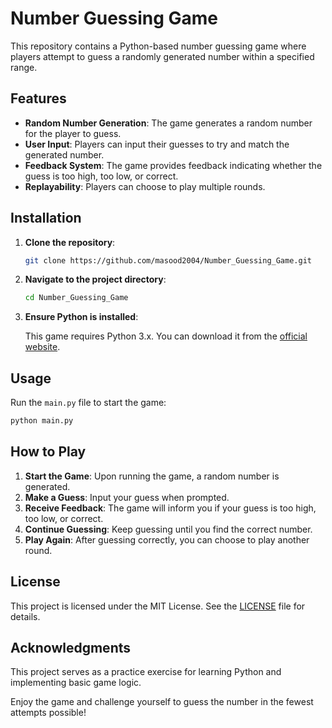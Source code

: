 # Number Guessing Game

This repository contains a Python-based number guessing game where players attempt to guess a randomly generated number within a specified range.

## Features

- **Random Number Generation**: The game generates a random number for the player to guess.
- **User Input**: Players can input their guesses to try and match the generated number.
- **Feedback System**: The game provides feedback indicating whether the guess is too high, too low, or correct.
- **Replayability**: Players can choose to play multiple rounds.

## Installation

1. **Clone the repository**:

   ```bash
   git clone https://github.com/masood2004/Number_Guessing_Game.git
   ```

2. **Navigate to the project directory**:

   ```bash
   cd Number_Guessing_Game
   ```

3. **Ensure Python is installed**:

   This game requires Python 3.x. You can download it from the [official website](https://www.python.org/downloads/).

## Usage

Run the `main.py` file to start the game:

```bash
python main.py
```

## How to Play

1. **Start the Game**: Upon running the game, a random number is generated.
2. **Make a Guess**: Input your guess when prompted.
3. **Receive Feedback**: The game will inform you if your guess is too high, too low, or correct.
4. **Continue Guessing**: Keep guessing until you find the correct number.
5. **Play Again**: After guessing correctly, you can choose to play another round.

## License

This project is licensed under the MIT License. See the [LICENSE](https://github.com/masood2004/Number_Guessing_Game/blob/master/LICENSE) file for details.

## Acknowledgments

This project serves as a practice exercise for learning Python and implementing basic game logic.

Enjoy the game and challenge yourself to guess the number in the fewest attempts possible! 
